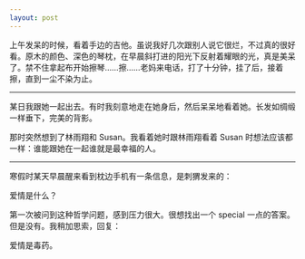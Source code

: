 ```yaml
---
layout: post
---
```


上午发呆的时候，看着手边的吉他。虽说我好几次跟别人说它很烂，不过真的很好看。原木的颜色、深色的琴枕，在早晨斜打进的阳光下反射着耀眼的光，真是美呆了。禁不住拿起布开始擦琴……擦……老妈来电话，打了十分钟，挂了后，接着擦，直到一尘不染为止。

---

某日我跟她一起出去。有时我刻意地走在她身后，然后呆呆地看着她。长发如绸缎一样垂下，完美的背影。

那时突然想到了林雨翔和 Susan。我看着她时跟林雨翔看着 Susan 时想法应该都一样：谁能跟她在一起谁就是最幸福的人。

---

寒假时某天早晨醒来看到枕边手机有一条信息，是刺猬发来的：

爱情是什么？

第一次被问到这种哲学问题，感到压力很大。很想找出一个 special 一点的答案。但是没有。我稍加思索，回复：

爱情是毒药。
